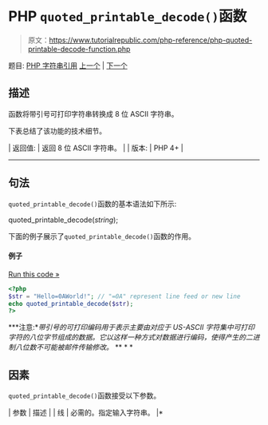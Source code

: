 # PHP `quoted_printable_decode()`函数

> 原文：<https://www.tutorialrepublic.com/php-reference/php-quoted-printable-decode-function.php>

题目: [PHP 字符串引用](php-string-functions.php) [上一个](php-printf-function.php) | [下一个](php-quoted-printable-encode-function.php)

## 描述

函数将带引号可打印字符串转换成 8 位 ASCII 字符串。

下表总结了该功能的技术细节。

| 返回值: | 返回 8 位 ASCII 字符串。 |
| 版本: | PHP 4+ |

* * *

## 句法

`quoted_printable_decode()`函数的基本语法如下所示:

quoted_printable_decode(*string*);

下面的例子展示了`quoted_printable_decode()`函数的作用。

#### 例子

[Run this code »](../codelab.php?topic=php&file=convert-a-quoted-printable-string-to-an-8-bit-string "Run this code to view the output")

```php
<?php
$str = "Hello=0AWorld!"; // "=0A" represent line feed or new line
echo quoted_printable_decode($str);
?>
```

 ***注意:**带引号的可打印编码用于表示主要由对应于 US-ASCII 字符集中可打印字符的八位字节组成的数据。它以这样一种方式对数据进行编码，使得产生的二进制八位数不可能被邮件传输修改。*  ** * *

## 因素

`quoted_printable_decode()`函数接受以下参数。

| 参数 | 描述 |
| 线 | 必需的。指定输入字符串。 |*